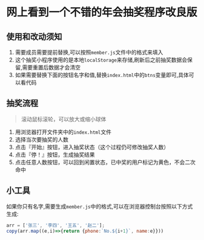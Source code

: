 # 网上看到一个不错的年会抽奖程序改良版

## 使用和改动须知

1. 需要成员需要提前替换,可以按照`member.js`文件中的格式来填入
2. 这个抽奖小程序使用的是本地`localStorage`来存储,刷新后之前抽奖数据会保留,需要重置后数据才会清空
3. 如果需要替换下面的按钮名字和值,替换`index.html`中的`btns`变量即可,具体可以看代码

## 抽奖流程

> 滚动鼠标滚轮，可以放大或缩小球体

1. 用浏览器打开文件夹中的`index.html`文件
2. 选择当次要抽奖的人数
3. 点击『开始』按钮，进入抽奖状态（这个过程仍可修改抽奖人数）
4. 点击『停！』按钮，生成抽奖结果
5. 点击任意人数按钮，可以回到闲置状态，已中奖的用户标记为黄色，不会二次命中

## 小工具

如果你只有名字,需要生成`member.js`中的格式,可以在浏览器控制台按照以下方式生成:

```JavaScript
arr = ['张三', '李四', '王五', '赵二'];
copy(arr.map((e,i)=>{return {phone:`No.${i+1}`, name:e}}))
```
